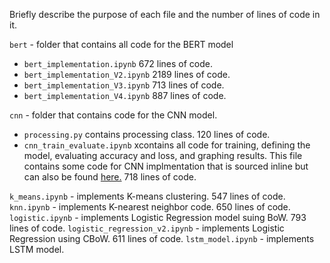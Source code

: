 Briefly describe the purpose of each file and the number of lines of code
in it.

`bert` - folder that contains all code for the BERT model
  - `bert_implementation.ipynb` 672 lines of code.
  - `bert_implementation_V2.ipynb` 2189 lines of code.
  - `bert_implementation_V3.ipynb` 713 lines of code.
  - `bert_implementation_V4.ipynb` 887 lines of code.

`cnn` - folder that contains code for the CNN model.
  - `processing.py` contains processing class. 120 lines of code. 
  - `cnn_train_evaluate.ipynb` xcontains all code for training, defining the model, evaluating accuracy and loss, and graphing results. This file contains some code for CNN implmentation that is sourced inline but can also be found [here.](https://coderzcolumn.com/tutorials/artificial-intelligence/pytorch-conv1d-for-text-classification) 718 lines of code.

`k_means.ipynb` - implements K-means clustering. 547 lines of code.
`knn.ipynb` - implements K-nearest neighbor code. 650 lines of code.
`logistic.ipynb` - implements Logistic Regression model suing BoW. 793 lines of code.
`logistic_regression_v2.ipynb` - implements Logistic Regression using CBoW. 611 lines of code.
`lstm_model.ipynb` - implements LSTM model. 

